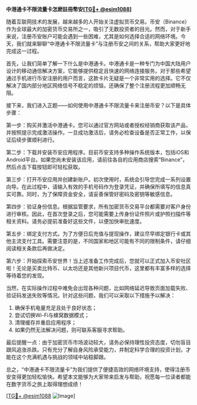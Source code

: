 **中港通卡不限流量卡怎麽註冊幣安[[TG💪+ @esim1088](https://t.me/s/esim1088)]**

随着互联网技术的发展，越来越多的人开始关注虚拟货币交易。币安（Binance）作为全球最大的加密货币交易所之一，吸引了无数投资者的目光。然而，对于新手来说，注册币安账户可能会遇到一些困难，尤其是如何选择合适的网络环境。今天，我们就来聊聊“中港通卡不限流量卡”与注册币安之间的关系，帮助大家更好地完成这一过程。

首先，让我们简单了解一下什么是中港通卡。中港通卡是一种专门为中国大陆用户设计的移动通信解决方案，它能够提供稳定且快速的网络连接服务。对于那些希望通过手机进行币安注册的用户而言，这款卡片无疑是一个非常实用的选择。它不仅解决了国内部分地区网络信号不稳定的烦恼，还确保了整个注册流程更加顺畅无阻。

接下来，我们进入正题——如何使用中港通卡不限流量卡来注册币安？以下是具体步骤：

第一步：购买并激活中港通卡。您可以通过官方网站或者授权经销商获取该产品，并按照提示完成激活操作。一旦成功激活后，请务必检查设备是否正常工作，以保证后续步骤顺利进行。

第二步：下载并安装币安应用程序。目前币安支持多种操作系统版本，包括iOS和Android平台。如果您尚未安装该应用，请前往各自的应用商店搜索“Binance”，然后点击下载按钮即可轻松获取。

第三步：打开币安应用并创建新账户。初次使用时，系统会引导您完成一系列设置向导。在此过程中，请输入有效的手机号码作为登录凭证，并确保所填写的信息真实可靠。同时，为了保障资金安全，请妥善保管好密码及密钥等敏感信息。

第四步：验证身份信息。根据监管要求，所有加密货币交易平台都需要对客户身份进行审核。因此，在首次登录之后，您可能需要上传身份证件照片或护照扫描件等相关资料。请务必提前准备好这些文件，以便加快审批速度。

第五步：绑定支付方式。为了方便日后充值与提现操作，建议尽早绑定银行卡或其他主流支付工具。需要注意的是，不同国家和地区可能有不同的限制条件，请仔细阅读相关条款后再做决定。

第六步：开始探索币安世界！当上述准备工作完成后，您就可以正式加入币安社区啦！无论是买卖比特币、以太坊还是其他新兴项目代币，这里都有丰富多样的选择等待着您的发现。

当然，在实际操作过程中难免会出现各种问题，比如网络延迟导致页面加载失败、验证码发送失败等情况。针对这些问题，我们可以采取以下措施予以解决：

1. 确保手机电量充足且处于良好状态；
2. 尝试切换Wi-Fi与蜂窝数据模式；
3. 清理缓存并重启应用程序；
4. 如果仍然无法解决问题，则可联系客服寻求帮助。

最后提醒一点：由于加密货币市场波动较大，请务必保持理性投资态度，切勿盲目跟风追涨杀跌。只有充分了解自身风险承受能力，并制定科学合理的投资计划，才能在这个充满机遇与挑战的领域中站稳脚跟。

总之，“中港通卡不限流量卡”为我们提供了便捷高效的网络环境支持，使得注册币安变得更加轻松愉快。希望本文能够为大家带来启发与帮助，祝愿每一位读者都能在数字货币之旅上取得理想成绩！

[[TG💪+ @esim1088](https://t.me/s/esim1088) ![Image](https://i.postimg.cc/4NQfJmqS/Snipaste-2025-05-13-00-14-12.png)]